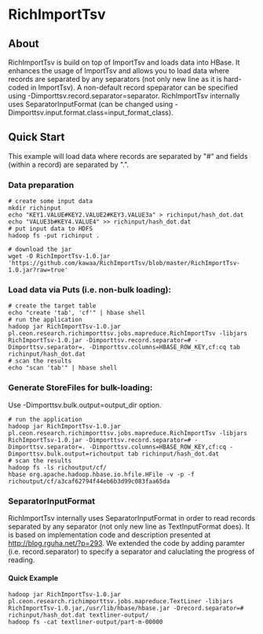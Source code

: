 RichImportTsv
=============

## About
RichImportTsv is build on top of ImportTsv and loads data into HBase. 
It enhances the usage of ImportTsv and allows you to load data where records are separated by any separators (not only new line as it is hard-coded in ImportTsv). A non-default record speparator can be specified using -Dimporttsv.record.separator=separator. RichImportTsv internally uses SeparatorInputFormat (can be changed using -Dimporttsv.input.format.class=input_format_class).

## Quick Start

This example will load data where records are separated by "#" and fields (within a record) are separated by ".".

### Data preparation
```
# create some input data
mkdir richinput
echo "KEY1.VALUE#KEY2.VALUE2#KEY3.VALUE3a" > richinput/hash_dot.dat
echo "VALUE3b#KEY4.VALUE4" >> richinput/hash_dot.dat 
# put input data to HDFS
hadoop fs -put richinput .

# download the jar
wget -O RichImportTsv-1.0.jar 'https://github.com/kawaa/RichImportTsv/blob/master/RichImportTsv-1.0.jar?raw=true'
```

### Load data via Puts (i.e. non-bulk loading):
```
# create the target table
echo "create 'tab', 'cf'" | hbase shell
# run the application
hadoop jar RichImportTsv-1.0.jar pl.ceon.research.richimporttsv.jobs.mapreduce.RichImportTsv -libjars RichImportTsv-1.0.jar -Dimporttsv.record.separator=# -Dimporttsv.separator=. -Dimporttsv.columns=HBASE_ROW_KEY,cf:cq tab richinput/hash_dot.dat
# scan the results
echo "scan 'tab'" | hbase shell
```

### Generate StoreFiles for bulk-loading:
Use -Dimporttsv.bulk.output=output_dir option.
```
# run the application
hadoop jar RichImportTsv-1.0.jar pl.ceon.research.richimporttsv.jobs.mapreduce.RichImportTsv -libjars RichImportTsv-1.0.jar -Dimporttsv.record.separator=# -Dimporttsv.separator=. -Dimporttsv.columns=HBASE_ROW_KEY,cf:cq -Dimporttsv.bulk.output=richoutput tab richinput/hash_dot.dat
# scan the results
hadoop fs -ls richoutput/cf/
hbase org.apache.hadoop.hbase.io.hfile.HFile -v -p -f richoutput/cf/a3caf62794f44eb6b3d99c083faa65da
```

### SeparatorInputFormat

RichImportTsv internally uses SeparatorInputFormat in order to read records separated by any separator (not only new line as TextInputFormat does). It is based on implementation code and description presented at http://blog.rguha.net/?p=293. We extended the code by adding paramter (i.e. record.separator) to specify a separator and caluclating the progress of reading.

#### Quick Example

```
hadoop jar RichImportTsv-1.0.jar pl.ceon.research.richimporttsv.jobs.mapreduce.TextLiner -libjars RichImportTsv-1.0.jar,/usr/lib/hbase/hbase.jar -Drecord.separator=# richinput/hash_dot.dat textliner-output/
hadoop fs -cat textliner-output/part-m-00000
```